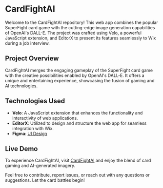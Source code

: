 # CardFightAI

Welcome to the CardFightAI repository! This web app combines the popular SuperFight card game with the cutting-edge image generation capabilities of OpenAI's DALL-E. The project was crafted using Velo, a powerful JavaScript extension, and EditorX to present its features seamlessly to Wix during a job interview.

## Project Overview

CardFightAI merges the engaging gameplay of the SuperFight card game with the creative possibilities enabled by OpenAI's DALL-E. It offers a unique and entertaining experience, showcasing the fusion of gaming and AI technologies.

## Technologies Used

- **Velo**: A JavaScript extension that enhances the functionality and interactivity of web applications.
- **EditorX**: Utilized to design and structure the web app for seamless integration with Wix.
- **Figma**: [UI Design](https://www.figma.com/file/D4DycqlbYGZDNhMOaRQ7u5/DALL-E-FIGHT?type=design&node-id=0%3A1&t=tZiHZHd0zK75FhHA-1)

## Live Demo

To experience CardFightAI, visit [CardFightAI](https://alexandroivaldez.editorx.io/cardfightai) and enjoy the blend of card gaming and AI-generated imagery.

Feel free to contribute, report issues, or reach out with any questions or suggestions. Let the card battles begin!



